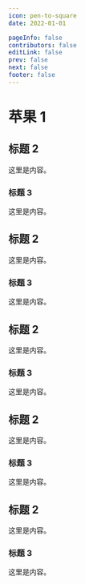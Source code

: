 ```yaml
---
icon: pen-to-square
date: 2022-01-01

pageInfo: false
contributors: false
editLink: false
prev: false
next: false
footer: false
---
```


# 苹果 1

## 标题 2

这里是内容。

### 标题 3

这里是内容。

## 标题 2

这里是内容。

### 标题 3

这里是内容。

## 标题 2

这里是内容。

### 标题 3

这里是内容。

## 标题 2

这里是内容。

### 标题 3

这里是内容。

## 标题 2

这里是内容。

### 标题 3

这里是内容。
